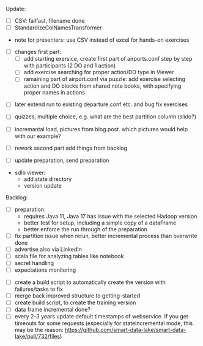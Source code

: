 Update:
- [ ] CSV: failfast, filename done
- [ ] StandardizeColNamesTransformer
- note for presenters: use CSV instead of excel for hands-on exercises
- [ ] changes first part: 
   + [ ] add starting exersice, create first part of airports.conf step by step with participants (2 DO and 1 action)
    + [ ] add exercise searching for proper action/DO type in Viewer
  + [ ] ramaining part of airport.conf via puzzle: add exercise selecting action and DO blocks from shared note books, with specifying proper names in actions

+ [ ] later extend run to existing departure.conf etc. and bug fix exercises
- [ ] quizzes, multiple choice, e.g. what are the best partition column (slido?)
- [ ] incremantal load, pictures from blog post. which pictures would help with our example?
- [ ] rework second part add things from backlog

- [ ] update preparation, send preparation
- sdlb viewer: 
  + add state directory
  + version update

Backlog:
+ [ ] preparation:
  + requires Java 11, Java 17 has issue with the selected Hadoop version
  + better test for setup, including a simple copy of a dataFrame
  + better enforce the run through of the preparation
+ [ ] fix partition issue when rerun, better incremental process than overwrite done
+ [ ] advertise also via LinkedIn
+ [ ] scala file for analyzing tables like notebook
+ [ ] secret handling
+ [ ] expectations monitoring
- [ ] create a build script to automatically create the version with failures/tasks to fix 
- [ ] merge back improved structure to getting-started
- [ ] create build script, to create the training version 
- [ ] data frame incremental done?
- [ ] every 2-3 years update default timestamps of webservice. If you get timeouts for some requests (especially for stateincremental mode, this may be the reason: https://github.com/smart-data-lake/smart-data-lake/pull/732/files)
